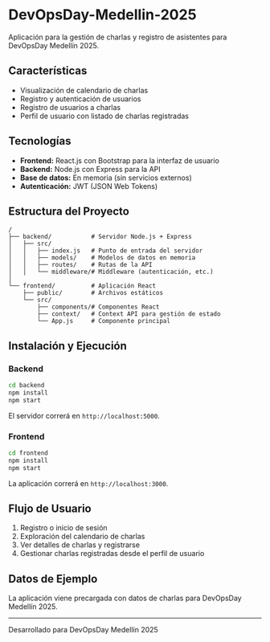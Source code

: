 # DevOpsDay-Medellin-2025

Aplicación para la gestión de charlas y registro de asistentes para DevOpsDay Medellín 2025.

## Características

- Visualización de calendario de charlas
- Registro y autenticación de usuarios
- Registro de usuarios a charlas
- Perfil de usuario con listado de charlas registradas

## Tecnologías

- **Frontend:** React.js con Bootstrap para la interfaz de usuario
- **Backend:** Node.js con Express para la API
- **Base de datos:** En memoria (sin servicios externos)
- **Autenticación:** JWT (JSON Web Tokens)

## Estructura del Proyecto

```
/
├── backend/           # Servidor Node.js + Express
│   ├── src/
│   │   ├── index.js   # Punto de entrada del servidor
│   │   ├── models/    # Modelos de datos en memoria
│   │   ├── routes/    # Rutas de la API
│   │   └── middleware/# Middleware (autenticación, etc.)
│
└── frontend/          # Aplicación React
    ├── public/        # Archivos estáticos
    └── src/
        ├── components/# Componentes React
        ├── context/   # Context API para gestión de estado
        └── App.js     # Componente principal
```

## Instalación y Ejecución

### Backend

```bash
cd backend
npm install
npm start
```

El servidor correrá en `http://localhost:5000`.

### Frontend

```bash
cd frontend
npm install
npm start
```

La aplicación correrá en `http://localhost:3000`.

## Flujo de Usuario

1. Registro o inicio de sesión
2. Exploración del calendario de charlas
3. Ver detalles de charlas y registrarse
4. Gestionar charlas registradas desde el perfil de usuario

## Datos de Ejemplo

La aplicación viene precargada con datos de charlas para DevOpsDay Medellín 2025.

---

Desarrollado para DevOpsDay Medellín 2025
